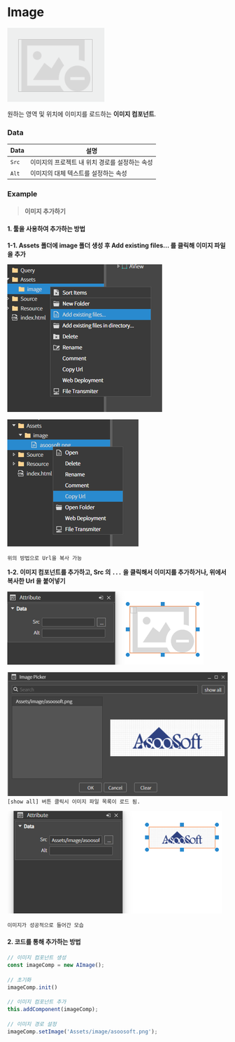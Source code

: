 # Image

![](../../.gitbook/assets/image-comp-00.png)

원하는 영역 및 위치에 이미지를 로드하는 **이미지 컴포넌트**.

### Data

| Data  | 설명                         |
| ----- | -------------------------- |
| `Src` | 이미지의 프로젝트 내 위치 경로를 설정하는 속성 |
| `Alt` | 이미지의 대체 텍스트를 설정하는 속성       |

### Example

> #### 이미지 추가하기

#### 1. 툴을 사용하여 추가하는 방법

**1-1. Assets 폴더에 image 폴더 생성 후 Add existing files... 를 클릭해 이미지 파일을 추가**

![](../../.gitbook/assets/제목_없음.png)

![](../../.gitbook/assets/제목_없2음.png)

`위의 방법으로 Url을 복사 가능`

**1-2. 이미지 컴포넌트를 추가하고, Src 의 `...` 을 클릭해서 이미지를 추가하거나, 위에서 복사한 Url 을 붙어넣기**

![](../../.gitbook/assets/화면_캡처_2025-01-23_105623.png)

![](../../.gitbook/assets/스크린샷_2025-01-23_110152.png)\
`[show all] 버튼 클릭시 이미지 파일 목록이 로드 됨.`

![](../../.gitbook/assets/스크린샷_2025-01-23_110405.png)

`이미지가 성공적으로 들어간 모습`

#### 2. 코드를 통해 추가하는 방법

```js
// 이미지 컴포넌트 생성 
const imageComp = new AImage(); 

// 초기화
imageComp.init()

// 이미지 컴포넌트 추가
this.addComponent(imageComp); 

// 이미지 경로 설정
imageComp.setImage('Assets/image/asoosoft.png');
```

